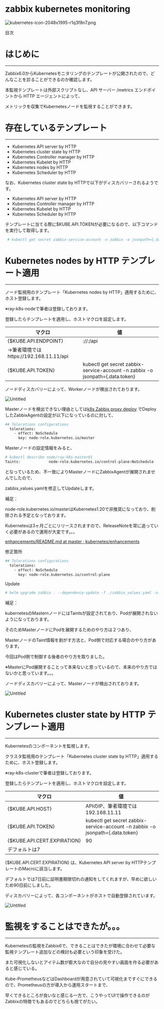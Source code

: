 # zabbix kubernetes monitoring

![kubernetes-icon-2048x1995-r1q3f8n7.png](k8s%20Zabbix%20proxy%20deploy%2011dc49f92c334b80ac69622e89be82e3/kubernetes-icon-2048x1995-r1q3f8n7.png)

目次

# はじめに

---

Zabbix6.0からKubernetesモニタリングのテンプレートが公開されたので、どんなことを診ることができるのか確認します。

本監視テンプレートは外部スクリプトなし、API サーバー /metrics エンドポイントから HTTP エージェントによって、

メトリックを収集でKubernetesノードを監視することができます。

# 存在しているテンプレート

---

- Kubernetes API server by HTTP
- Kubernetes cluster state by HTTP
- Kubernetes Controller manager by HTTP
- Kubernetes Kubelet by HTTP
- Kubernetes nodes by HTTP
- Kubernetes Scheduler by HTTP

なお、Kubernetes cluster state by HTTPで以下がディスカバリーされるようです。

- Kubernetes API server by HTTP
- Kubernetes Controller manager by HTTP
- Kubernetes Kubelet by HTTP
- Kubernetes Scheduler by HTTP

テンプレートに当てる際に$KUBE.API.TOKENが必要になるので、以下コマンドを実行して取得します。

```bash
 # kubectl get secret zabbix-service-account -n zabbix -o jsonpath={.data.token} | base64 -d
```

# Kubernetes nodes by HTTP テンプレート適用

---

ノード監視用のテンプレート「Kubernetes nodes by HTTP」適用するために、ホスト登録します。

※ray-k8s-nodeで筆者は登録しております。

登録したらテンプレートを適用し、ホストマクロを設定します。

| マクロ | 値 |
| --- | --- |
| {$KUBE.API.ENDPOINT} | <scheme>://<host>:<port>/api
→筆者環境ではhttps://192.168.11.11/api |
| {$KUBE.API.TOKEN} | kubectl get secret zabbix-service-account -n zabbix -o jsonpath={.data.token} | base64 -dでGETしたTOKENになります。 |

ノードディスカバリーによって、Workerノードが検出されております。

![Untitled](zabbix%20kubernetes%20monitoring%207c5dd9bb312d4c49ab3fd59db5056c69/Untitled.png)

Masterノードを検出できない理由としては[k8s Zabbix proxy deploy](k8s%20Zabbix%20proxy%20deploy%2011dc49f92c334b80ac69622e89be82e3.md) でDeployしたZabbixAgentの設定が以下になっているのに対して、

```bash
## Tolerations configurations
  tolerations:
    - effect: NoSchedule
      key: node-role.kubernetes.io/master
```

Masterノードの設定情報をみると、

```bash
# kubectl describe node/ray-k8s-master01
Taints:             node-role.kubernetes.io/control-plane:NoSchedule
```

となっているため、不一致によりMasterノードにZabbixAgentが展開されませんでしたので、

zabbix_values.yamlを修正してUpdateします。

補足：

node-role.kubernetes.io/masterはKubernetes1.20で非推奨になっており、削除される予定となっております。

Kubernetesは3ヶ月ごとにリリースされますので、ReleaseNoteを常に追っていく必要があるので運用が大変です。。。

[enhancements/README.md at master · kubernetes/enhancements](https://github.com/kubernetes/enhancements/blob/master/keps/sig-cluster-lifecycle/kubeadm/2067-rename-master-label-taint/README.md)

修正箇所

```bash
## Tolerations configurations
  tolerations:
    - effect: NoSchedule
      key: node-role.kubernetes.io/control-plane
```

Update

```bash
# helm upgrade zabbix . --dependency-update -f ./zabbix_values.yaml -n zabbix
```

補足：

kubernetesのMasternノードにはTaintsが設定されており、Podが展開されないようになっております。

そのためMasterノードにPodを展開するためのやり方は２つあり、

MasterノードのTaint情報を剥がす方法と、Pod側で対応する場合のやり方があります。

今回はPod側で制御する後者のやり方を取りました。

※MasterにPod展開することって本来ないと思っているので、本来のやり方ではないかと思っています。。。

ノードディスカバリーによって、Masterノードが検出されております。

![Untitled](zabbix%20kubernetes%20monitoring%207c5dd9bb312d4c49ab3fd59db5056c69/Untitled%201.png)

# Kubernetes cluster state by HTTP テンプレート適用

---

Kubernetesのコンポーネントを監視します。

クラスタ監視用のテンプレート「Kubernetes cluster state by HTTP」適用するために、ホスト登録します。

※ray-k8s-clusterで筆者は登録しております。

登録したらテンプレートを適用し、ホストマクロを設定します。

| マクロ | 値 |
| --- | --- |
| {$KUBE.API.HOST} | APIのIP、筆者環境では192.168.11.11 |
| {$KUBE.API.TOKEN} | kubectl get secret zabbix-service-account -n zabbix -o jsonpath={.data.token} | base64 -dでGETしたTOKENになります。 |
| {$KUBE.API.CERT.EXPIRATION}  | 90
デフォルトは7 |

{$KUBE.API.CERT.EXPIRATION} は、Kubernetes API server by HTTPテンプレートのMacroに該当します。

デフォルトでは7日前に証明書期限切れの通知をしてくれますが、早めに欲しいため90日前にしました。

ディスカバリーによって、各コンポーネントがホストで自動登録されています。

![Untitled](zabbix%20kubernetes%20monitoring%207c5dd9bb312d4c49ab3fd59db5056c69/Untitled%202.png)

# 監視をすることはできたが。。。

---

Kubernetesの監視をZabbix6で、できることはできたが環境に合わせて必要な監視テンプレート追加などの検討も必要という印象を受けた。

また可視化しないとアイテム数が膨大なので自分の見やすい画面を作る必要があると感じている。

Kube-PrometheusなどはDashboardが用意されていて可視化まですぐにできるので、Prometheusの方が導入から運用スタートまで、

早くできるところが良いなと感じる一方で、こうやってUIで操作できるのがZabbixの特徴でもあるのでどちらも捨てがたい。